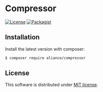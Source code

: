Compressor
===

[![License](https://img.shields.io/badge/License-MIT-blue.svg)](https://opensource.org/licenses/MIT)
[![Packagist](https://img.shields.io/packagist/v/aliance/compressor.svg)](https://packagist.org/packages/aliance/compressor)

Installation
---

Install the latest version with composer:

```bash
$ composer require aliance/compressor
```

License
---

This software is distributed under [MIT license](LICENSE).
